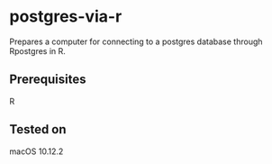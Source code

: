 # postgres-via-r
Prepares a computer for connecting to a postgres database through Rpostgres in
R.

## Prerequisites
R

## Tested on
macOS 10.12.2
